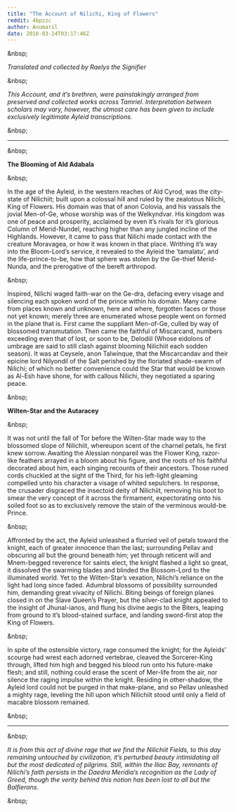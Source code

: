 ```yaml
---
title: "The Account of Nilichi, King of Flowers"
reddit: 4bpzzc
author: Anumaril
date: 2016-03-24T03:17:46Z
---
```


&amp;nbsp;

*Translated and collected by Raelys the Signifier*

&amp;nbsp;

*This Account, and it’s brethren, were painstakingly arranged from preserved and collected works across Tamriel. Interpretation between scholars may vary, however, the utmost care has been given to include exclusively legitimate Ayleid transcriptions.*

&amp;nbsp;

---

&amp;nbsp;

**The Blooming of Ald Adabala**

&amp;nbsp;

In the age of the Ayleid, in the western reaches of Ald Cyrod, was the city-state of Nilichiit; built upon a colossal hill and ruled by the zealotous Nilichi, King of Flowers. His domain was that of anon Colovia, and his vassals the jovial Men-of-Ge, whose worship was of the Welkyndvar. His kingdom was one of peace and prosperity, acclaimed by even it’s rivals for it’s glorious Column of Merid-Nundel, reaching higher than any jungled incline of the Highlands. However, it came to pass that Nilichi made contact with the creature Moravagea, or how it was known in that place. Writhing it’s way into the Bloom-Lord’s service, it revealed to the Ayleid the ‘tamalatu’, and the life-prince-to-be, how that sphere was stolen by the Ge-thief Merid-Nunda, and the prerogative of the bereft arthropod.

&amp;nbsp;

Inspired, Nilichi waged faith-war on the Ge-dra, defacing every visage and silencing each spoken word of the prince within his domain. Many came from places known and unknown, here and where, forgotten faces or those not yet known; merely three are enumerated whose people went on formed in the plane that is. First came the suppliant Men-of-Ge, culled by way of blossomed transmutation. Then came the faithful of Miscarcand, numbers exceeding even that of lost, or soon to be, Delodiil (Whose eidolons of umbrage are said to still clash against blooming Nilichiit each sodden season). It was at Ceysele, anon Talwinque, that the Miscarcandav and their epicine lord Nilyondil of the Salt perished by the floriated shade-swarm of Nilichi; of which no better convenience could the Star that would be known as Al-Esh have shone, for with callous Nilichi, they negotiated a sparing peace.

&amp;nbsp;

**Wilten-Star and the Autaracey**

&amp;nbsp;

It was not until the fall of Tor before the Wilten-Star made way to the blossomed slope of Nilichiit, whereupon scent of the charnel petals, he first knew sorrow. Awaiting the Alessian nonpareil was the Flower King, razor-like feathers arrayed in a bloom about his figure, and the roots of his faithful decorated about him, each singing recounts of their ancestors. Those runed cords chuckled at the sight of the Third, for his left-light gleaming compelled unto his character a visage of whited sepulchers. In response, the crusader disgraced the insectoid deity of Nilichiit, removing his boot to smear the very concept of it across the firmament, expectorating onto his soiled foot so as to exclusively remove the stain of the verminous would-be Prince.

&amp;nbsp;

Affronted by the act, the Ayleid unleashed a flurried veil of petals toward the knight, each of greater innocence than the last; surrounding Pellav and obscuring all but the ground beneath him; yet through reticent will and Mnem-begged reverence for saints elect, the knight flashed a light so great, it dissolved the swarming blades and blinded the Blossom-Lord to the illuminated world. Yet to the Wilten-Star’s vexation, Nilichi’s reliance on the light had long since faded. Adumbral blossoms of possibility surrounded him, demanding great vivacity of Nilichi. Biting beings of foreign planes closed in on the Slave Queen’s Prayer, but the silver-clad knight appealed to the insight of Jhunal-ianos, and flung his divine aegis to the Biters, leaping from ground to it’s blood-stained surface, and landing sword-first atop the King of Flowers.

&amp;nbsp;

In spite of the ostensible victory, rage consumed the knight; for the Ayleids’ scourge had wrest each adorned vertebrae, cleaved the Sorcerer-King through, lifted him high and begged his blood run onto his future-make flesh; and still, nothing could erase the scent of Mer-life from the air, nor silence the raging impulse within the knight. Residing in other-shadow, the Ayleid lord could not be purged in that make-plane, and so Pellav unleashed a mighty rage, leveling the hill upon which Nilichiit stood until only a field of macabre blossom remained. 

&amp;nbsp;

---

&amp;nbsp;

*It is from this act of divine rage that we find the Nilichiit Fields, to this day remaining untouched by civilization, it’s perturbed beauty intimidating all but the most dedicated of pilgrims. Still, within the Iliac Bay, remnants of Nilichi’s faith persists in the Daedra Meridia’s recognition as the Lady of Greed, though the verity behind this notion has been lost to all but the Balfierans.*

&amp;nbsp;

